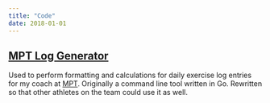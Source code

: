 ```yaml
---
title: "Code"
date: 2018-01-01
---
```


## [MPT Log Generator](http://kenwoo.me/mptlog)

Used to perform formatting and calculations for daily exercise log entries for my coach at [MPT](http://www.moreiraperformance.com). Originally a command line tool written in Go. Rewritten so that other athletes on the team could use it as well.
